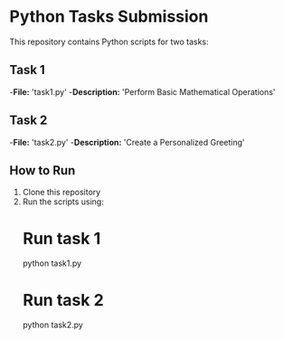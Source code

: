 # Python Tasks Submission
This repository contains Python scripts for two tasks:

## Task 1
-**File:** 'task1.py'
-**Description:** 'Perform Basic Mathematical Operations'

## Task 2
-**File:** 'task2.py'
-**Description:** 'Create a Personalized Greeting'

## How to Run
1. Clone this repository
2. Run the scripts using:
    # Run task 1
    python task1.py
    # Run task 2
    python task2.py
